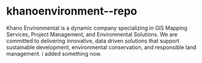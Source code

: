 # khanoenvironment--repo
Khano Environmental is a dynamic company specializing in GIS Mapping Services, Project  Management, and Environmental Solutions. We are committed to delivering innovative, data driven solutions that support sustainable development, environmental conservation, and  responsible land management. 
i added something now.